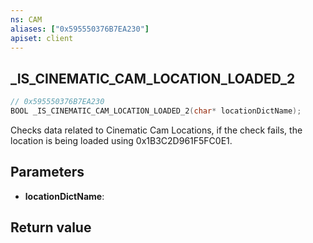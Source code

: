 ```yaml
---
ns: CAM
aliases: ["0x595550376B7EA230"]
apiset: client
---
```

## _IS_CINEMATIC_CAM_LOCATION_LOADED_2

```c
// 0x595550376B7EA230
BOOL _IS_CINEMATIC_CAM_LOCATION_LOADED_2(char* locationDictName);
```

Checks data related to Cinematic Cam Locations, if the check fails, the location is being loaded using 0x1B3C2D961F5FC0E1.

## Parameters
* **locationDictName**:

## Return value